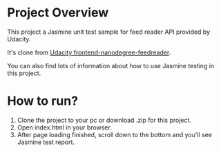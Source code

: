 # Project Overview

This project a Jasmine unit test sample for feed reader API provided by Udacity.

It's clone from [Udacity frontend-nanodegree-feedreader](https://github.com/udacity/frontend-nanodegree-feedreader).

You can also find lots of information about how to use Jasmine testing in this project.

# How to run?

1. Clone the project to your pc or download .zip for this project.
2. Open index.html in your browser.
3. After page loading finished, scroll down to the bottom and you'll see Jasmine test report.